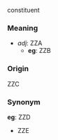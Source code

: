constituent
### Meaning
+ _adj_: ZZA
	+ __eg__: ZZB

### Origin

ZZC

### Synonym

__eg__: ZZD

+ ZZE


